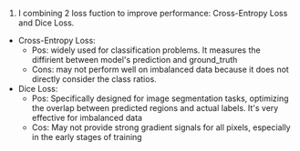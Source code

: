 1. I combining 2 loss fuction to improve performance: Cross-Entropy Loss and Dice Loss.
- Cross-Entropy Loss: 
    - Pos: widely used for classification problems. It measures the diffirient between model's prediction and ground_truth
    - Cons: may not perform well on imbalanced data because it does not directly consider the class ratios.
- Dice Loss:
    - Pos: Specifically designed for image segmentation tasks, optimizing the overlap between predicted regions and actual labels. It's very effective for imbalanced data
    - Cos: May not provide strong gradient signals for all pixels, especially in the early stages of training